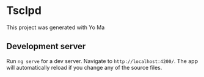 # Tsclpd

This project was generated with Yo Ma

## Development server

Run `ng serve` for a dev server. Navigate to `http://localhost:4200/`. The app will automatically reload if you change any of the source files.

